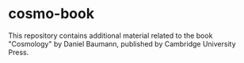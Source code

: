 # cosmo-book
This repository contains additional material related to the book "Cosmology" by Daniel Baumann, published by Cambridge University Press.
